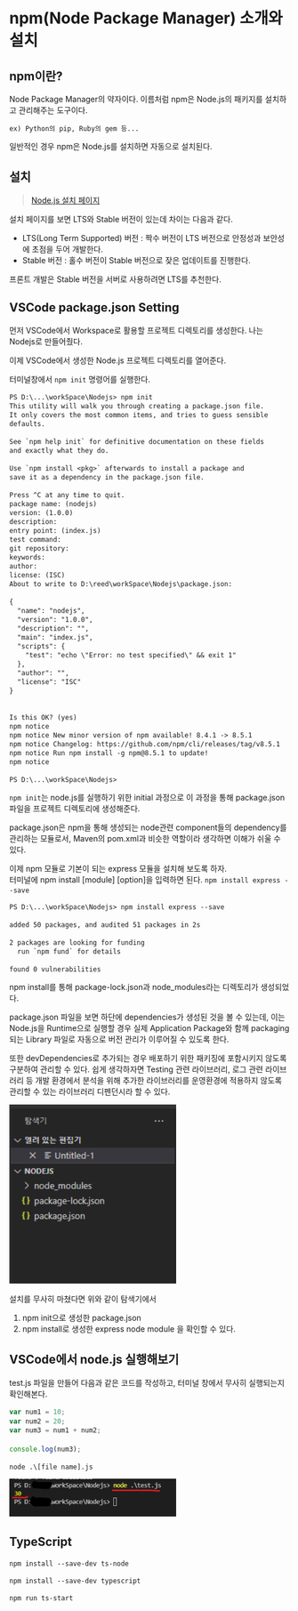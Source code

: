 # npm(Node Package Manager) 소개와 설치

## npm이란?

Node Package Manager의 약자이다. 이름처럼 npm은 Node.js의 패키지를 설치하고 관리해주는 도구이다.

```
ex) Python의 pip, Ruby의 gem 등...
```

일반적인 경우 npm은 Node.js를 설치하면 자동으로 설치된다.

## 설치

> [Node.js 설치 페이지](https://nodejs.org/en/)

설치 페이지를 보면 LTS와 Stable 버전이 있는데 차이는 다음과 같다.

- LTS(Long Term Supported) 버전 : 짝수 버전이 LTS 버전으로 안정성과 보안성에 초점을 두어 개발한다.
- Stable 버전 : 홀수 버전이 Stable 버전으로 잦은 업데이트를 진행한다.

프론트 개발은 Stable 버전을 서버로 사용하려면 LTS를 추천한다.

## VSCode package.json Setting

먼저 VSCode에서 Workspace로 활용할 프로젝트 디렉토리를 생성한다. 나는 Nodejs로 만들어줬다.

이제 VSCode에서 생성한 Node.js 프로젝트 디렉토리를 열어준다.

터미널창에서 `npm init` 명령어를 실행한다.

```
PS D:\...\workSpace\Nodejs> npm init
This utility will walk you through creating a package.json file.
It only covers the most common items, and tries to guess sensible defaults.

See `npm help init` for definitive documentation on these fields
and exactly what they do.

Use `npm install <pkg>` afterwards to install a package and
save it as a dependency in the package.json file.

Press ^C at any time to quit.
package name: (nodejs)
version: (1.0.0)
description:
entry point: (index.js)
test command:
git repository:
keywords:
author:
license: (ISC)
About to write to D:\reed\workSpace\Nodejs\package.json:

{
  "name": "nodejs",
  "version": "1.0.0",
  "description": "",
  "main": "index.js",
  "scripts": {
    "test": "echo \"Error: no test specified\" && exit 1"
  },
  "author": "",
  "license": "ISC"
}


Is this OK? (yes)
npm notice
npm notice New minor version of npm available! 8.4.1 -> 8.5.1
npm notice Changelog: https://github.com/npm/cli/releases/tag/v8.5.1
npm notice Run npm install -g npm@8.5.1 to update!
npm notice

PS D:\...\workSpace\Nodejs>
```

`npm init`는 node.js를 실행하기 위한 initial 과정으로 이 과정을 통해 package.json 파일을 프로젝트 디렉토리에 생성해준다.

package.json은 npm을 통해 생성되는 node관련 component들의 dependency를 관리하는 모듈로서, Maven의 pom.xml과 비슷한 역할이라 생각하면 이해가 쉬울 수 있다.

이제 npm 모듈로 기본이 되는 express 모듈을 설치해 보도록 하자. </br>
터미널에 npm install [module] [option]을 입력하면 된다. `npm install express --save`

```
PS D:\...\workSpace\Nodejs> npm install express --save

added 50 packages, and audited 51 packages in 2s

2 packages are looking for funding
  run `npm fund` for details

found 0 vulnerabilities
```

npm install를 통해 package-lock.json과 node_modules라는 디렉토리가 생성되었다.

package.json 파일을 보면 하단에 dependencies가 생성된 것을 볼 수 있는데, 이는 Node.js을 Runtime으로 실행할 경우 실제 Application Package와 함께 packaging 되는 Library 파일로 자동으로 버전 관리가 이루어질 수 있도록 한다.

또한 devDependencies로 추가되는 경우 배포하기 위한 패키징에 포함시키지 않도록 구분하여 관리할 수 있다. 쉽게 생각하자면 Testing 관련 라이브러리, 로그 관련 라이브러리 등 개발 환경에서 분석을 위해 추가한 라이브러리를 운영환경에 적용하지 않도록 관리할 수 있는 라이브러리 디펜던시라 할 수 있다.

<img src="img/01.png" width="300px"></img><br/>

설치를 무사히 마쳤다면 위와 같이 탐색기에서

1. npm init으로 생성한 package.json
2. npm install로 생성한 express node module
   을 확인할 수 있다.

## VSCode에서 node.js 실행해보기

test.js 파일을 만들어 다음과 같은 코드를 작성하고, 터미널 창에서 무사히 실행되는지 확인해본다.

```node.js
var num1 = 10;
var num2 = 20;
var num3 = num1 + num2;

console.log(num3);
```

`node .\[file name].js`

<img src="img/02.png" width="300px"></img><br/>

## TypeScript

`npm install --save-dev ts-node`

`npm install --save-dev typescript`

`npm run ts-start`
